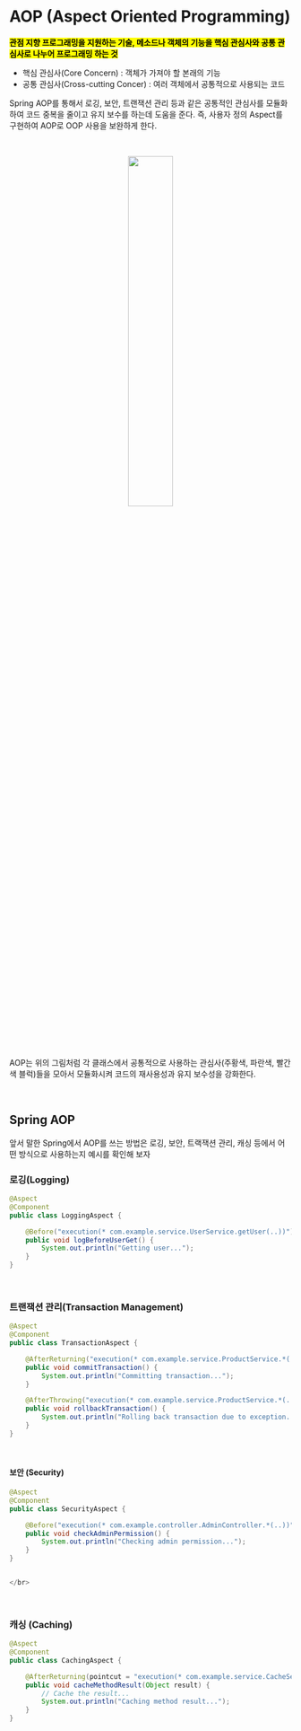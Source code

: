 # AOP (Aspect Oriented Programming) 

<mark>**관점 지향 프로그래밍을 지원하는 기술, 메소드나 객체의 기능을 핵심 관심사와 공통 관심사로 나누어 프로그래밍 하는 것**</mark>

- 핵심 관심사(Core Concern) : 객체가 가져야 할 본래의 기능
- 공통 관심사(Cross-cutting Concer) : 여러 객체에서 공통적으로 사용되는 코드

Spring AOP를 통해서 로깅, 보안, 트랜잭션 관리 등과 같은 공통적인 관심사를 모듈화하여 코드 중복을 줄이고 유지 보수를 하는데 도움을 준다. 즉, 사용자 정의 Aspect를 구현하여 AOP로 OOP 사용을 보완하게 한다.

<br>

<p align="center">
<img src="https://github.com/user-attachments/assets/1e50d17a-cdc2-43f6-b31b-099ba6716e53" width="40%" height="40%"></br>
</p></br>


AOP는 위의 그림처럼 각 클래스에서 공통적으로 사용하는 관심사(주황색, 파란색, 빨간색 블럭)들을 모아서 모듈화시켜 코드의 재사용성과 유지 보수성을 강화한다. 

</br>

## Spring AOP 

앞서 말한 Spring에서 AOP를 쓰는 방법은 로깅, 보안, 트랙잭션 관리, 캐싱 등에서 어떤 방식으로 사용하는지 예시를 확인해 보자


### 로깅(Logging)

```java
@Aspect
@Component
public class LoggingAspect {

    @Before("execution(* com.example.service.UserService.getUser(..))")
    public void logBeforeUserGet() {
        System.out.println("Getting user...");
    }
}

```

</br>


### 트랜잭션 관리(Transaction Management)
```java
@Aspect
@Component
public class TransactionAspect {

    @AfterReturning("execution(* com.example.service.ProductService.*(..))")
    public void commitTransaction() {
        System.out.println("Committing transaction...");
    }

    @AfterThrowing("execution(* com.example.service.ProductService.*(..))")
    public void rollbackTransaction() {
        System.out.println("Rolling back transaction due to exception...");
    }
}


```

</br>

#### 보안 (Security)

```java
@Aspect
@Component
public class SecurityAspect {

    @Before("execution(* com.example.controller.AdminController.*(..))")
    public void checkAdminPermission() {
        System.out.println("Checking admin permission...");
    }
}


</br>

```

</br>

### 캐싱 (Caching)

```java
@Aspect
@Component
public class CachingAspect {

    @AfterReturning(pointcut = "execution(* com.example.service.CacheService.*(..))", returning = "result")
    public void cacheMethodResult(Object result) {
        // Cache the result...
        System.out.println("Caching method result...");
    }
}

```
